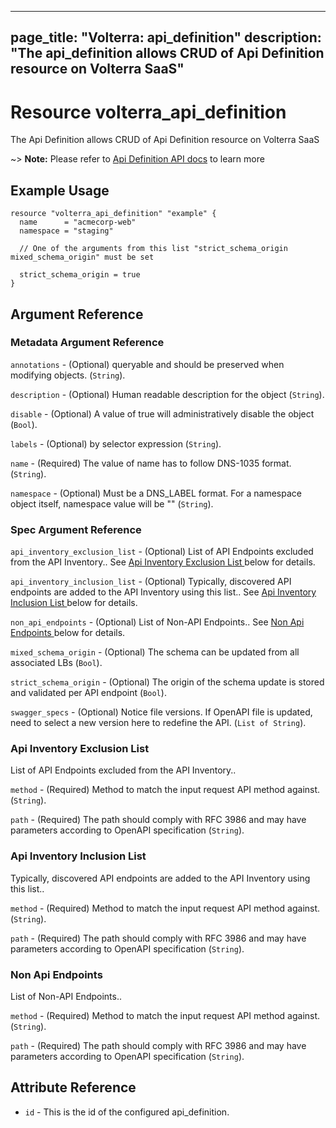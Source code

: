 











---
page_title: "Volterra: api_definition"
description: "The api_definition allows CRUD of Api Definition  resource on Volterra SaaS"
---
# Resource volterra_api_definition

The Api Definition  allows CRUD of Api Definition  resource on Volterra SaaS

~> **Note:** Please refer to [Api Definition  API docs](https://docs.cloud.f5.com/docs-v2/api/views-api-definition) to learn more

## Example Usage

```hcl
resource "volterra_api_definition" "example" {
  name      = "acmecorp-web"
  namespace = "staging"

  // One of the arguments from this list "strict_schema_origin mixed_schema_origin" must be set

  strict_schema_origin = true
}

```

## Argument Reference

### Metadata Argument Reference
`annotations` - (Optional) queryable and should be preserved when modifying objects. (`String`).


`description` - (Optional) Human readable description for the object (`String`).


`disable` - (Optional) A value of true will administratively disable the object (`Bool`).


`labels` - (Optional) by selector expression (`String`).


`name` - (Required) The value of name has to follow DNS-1035 format. (`String`).


`namespace` - (Optional) Must be a DNS_LABEL format. For a namespace object itself, namespace value will be "" (`String`).



### Spec Argument Reference

`api_inventory_exclusion_list` - (Optional) List of API Endpoints excluded from the API Inventory.. See [Api Inventory Exclusion List ](#api-inventory-exclusion-list) below for details.





`api_inventory_inclusion_list` - (Optional) Typically, discovered API endpoints are added to the API Inventory using this list.. See [Api Inventory Inclusion List ](#api-inventory-inclusion-list) below for details.





`non_api_endpoints` - (Optional) List of Non-API Endpoints.. See [Non Api Endpoints ](#non-api-endpoints) below for details.






`mixed_schema_origin` - (Optional) The schema can be updated from all associated LBs (`Bool`).


`strict_schema_origin` - (Optional) The origin of the schema update is stored and validated per API endpoint (`Bool`).




`swagger_specs` - (Optional) Notice file versions. If OpenAPI file is updated, need to select a new version here to redefine the API. (`List of String`).



### Api Inventory Exclusion List 

 List of API Endpoints excluded from the API Inventory..

`method` - (Required) Method to match the input request API method against. (`String`).

`path` - (Required) The path should comply with RFC 3986 and may have parameters according to OpenAPI specification (`String`).



### Api Inventory Inclusion List 

 Typically, discovered API endpoints are added to the API Inventory using this list..

`method` - (Required) Method to match the input request API method against. (`String`).

`path` - (Required) The path should comply with RFC 3986 and may have parameters according to OpenAPI specification (`String`).



### Non Api Endpoints 

 List of Non-API Endpoints..

`method` - (Required) Method to match the input request API method against. (`String`).

`path` - (Required) The path should comply with RFC 3986 and may have parameters according to OpenAPI specification (`String`).



## Attribute Reference

* `id` - This is the id of the configured api_definition.

